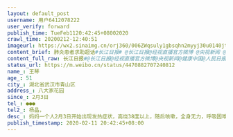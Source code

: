 ```yaml
---
layout: default_post
username: 用户6412078222
user_verify: forward
publish_time: TueFeb1120:42:45+08002020
crawl_time: 20200212-12:40:51
imageurl: https://wx2.sinaimg.cn/orj360/006ZWqsuly1gbsqhn2myyj30u0140jtu.jpg,https://wx4.sinaimg.cn/orj360/006ZWqsuly1gbsqhnves4j30u0140q4m.jpg,https://wx1.sinaimg.cn/orj360/006ZWqsuly1gbsqho6mzpj30u014iwi0.jpg
content_brief: 肺炎患者求助超话#长江日报# @长江日报@经视直播官方微博 @央视新闻 @健康中国 @人民日报  求助人信息（若有相关化验单，请上传图片）【姓名】王琴【年龄】51【所在城市】湖北省武汉市青山区【所在小区、社区】八大家花园【患病时间】2月3日【联系方式】●●●【其他紧急联系人】杨晶 ...全文
content_full_raw: 长江日报#@长江日报@经视直播官方微博@央视新闻@健康中国@人民日报求助人信息（若有相关化验单，请上传图片）【姓名】王琴【年龄】51【所在城市】湖北省武汉市青山区【所在小区、社区】八大家花园【患病时间】2月3日【联系方式】●●●【其他紧急联系人】杨晶，【病情描述】妈妈一个人2月3日开始出现发热症状，高烧38度以上，随后咳嗽，全身无力，呼吸困难，定点湖北省武汉市青山区九医院拍CT，双侧肺野见散在，多发斑片状，片絮状玻璃样模糊影，抽血结果显示淋巴细胞减少。期间出现短暂休克。已多次上报社区，2月8日市九医院核酸显示阳性，确诊新冠患者。目前医院无床位，只能每天自己去门诊挂号打针，路途中间有传染其他人风险，病人精力差经不起来回折腾，希望尽快入院救治！武汉
status_url: https://m.weibo.cn/status/4470882707240812
name_: 王琴
age_: 51
city_: 湖北省武汉市青山区
address_: 八大家花园
since_: 2月3日
tel_: ●●●
tel2_: 杨晶，
desc_: 妈妈一个人2月3日开始出现发热症状，高烧38度以上，随后咳嗽，全身无力，呼吸困难，定点湖北省武汉市青山区九医院拍CT，双侧肺野见散在，多发斑片状，片絮状玻璃样模糊影，抽血结果显示淋巴细胞减少。期间出现短暂休克。已多次上报社区，2月8日市九医院核酸显示阳性，确诊新冠患者。目前医院无床位，只能每天自己去门诊挂号打针，路途中间有传染其他人风险，病人精力差经不起来回折腾，希望尽快入院救治！武汉
publish_timestamp: 2020-02-11 20:42:45+08:00
---
```

